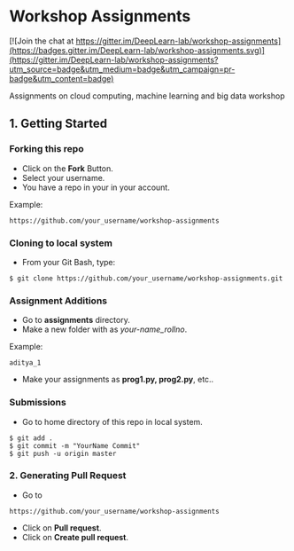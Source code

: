 # Workshop Assignments

[![Join the chat at https://gitter.im/DeepLearn-lab/workshop-assignments](https://badges.gitter.im/DeepLearn-lab/workshop-assignments.svg)](https://gitter.im/DeepLearn-lab/workshop-assignments?utm_source=badge&utm_medium=badge&utm_campaign=pr-badge&utm_content=badge)

Assignments on cloud computing, machine learning and big data workshop

## 1. Getting Started

### Forking this repo

- Click on the **Fork** Button.
- Select your username.
- You have a repo in your in your account.

Example:
```
https://github.com/your_username/workshop-assignments
```

### Cloning to local system

- From your Git Bash, type:
```
$ git clone https://github.com/your_username/workshop-assignments.git
```

### Assignment Additions

- Go to **assignments** directory.
- Make a new folder with as *your-name_rollno*.

Example:
```
aditya_1
```
- Make your assignments as **prog1.py, prog2.py**, etc..

### Submissions
- Go to home directory of this repo in local system.
```
$ git add .
$ git commit -m "YourName Commit"
$ git push -u origin master
```

### 2. Generating Pull Request
- Go to 
```
https://github.com/your_username/workshop-assignments
```
- Click on **Pull request**.
- Click on **Create pull request**.
